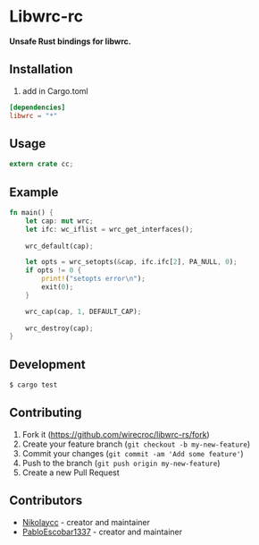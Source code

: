 # Libwrc-rc
**Unsafe Rust bindings for libwrc.**

## Installation

1. add in Cargo.toml 
```toml
[dependencies]
libwrc = "*"
```

## Usage

```rs
extern crate cc;
```

## Example

```rs
fn main() {
    let cap: mut wrc;
    let ifc: wc_iflist = wrc_get_interfaces();
    
    wrc_default(cap);

    let opts = wrc_setopts(&cap, ifc.ifc[2], PA_NULL, 0);
    if opts != 0 {
        print!("setopts error\n");
        exit(0);
    }

    wrc_cap(cap, 1, DEFAULT_CAP);
    
    wrc_destroy(cap);
}
```

## Development

```bash
$ cargo test
```

## Contributing

1. Fork it (<https://github.com/wirecroc/libwrc-rs/fork>)
2. Create your feature branch (`git checkout -b my-new-feature`)
3. Commit your changes (`git commit -am 'Add some feature'`)
4. Push to the branch (`git push origin my-new-feature`)
5. Create a new Pull Request

## Contributors

- [Nikolaycc](https://github.com/nikolaycc) - creator and maintainer
- [PabloEscobar1337](https://github.com/PabloEscobar1337) - creator and maintainer
